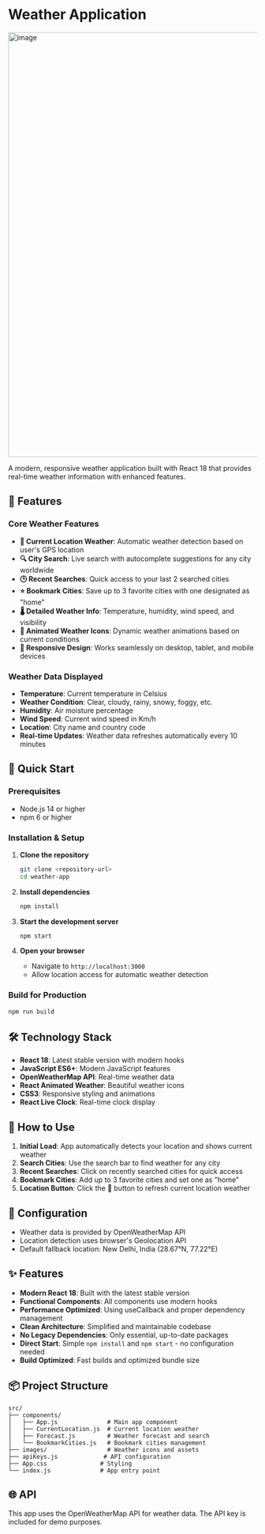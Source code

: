 # Weather Application
<img width="1899" height="859" alt="image" src="https://github.com/user-attachments/assets/3ca0c499-b8cf-4f3f-91fa-6e2922a563ed" />


A modern, responsive weather application built with React 18 that provides real-time weather information with enhanced features.

## 🌟 Features

### Core Weather Features
- **📍 Current Location Weather**: Automatic weather detection based on user's GPS location
- **🔍 City Search**: Live search with autocomplete suggestions for any city worldwide
- **🕒 Recent Searches**: Quick access to your last 2 searched cities
- **⭐ Bookmark Cities**: Save up to 3 favorite cities with one designated as "home"
- **🌡️ Detailed Weather Info**: Temperature, humidity, wind speed, and visibility
- **🎨 Animated Weather Icons**: Dynamic weather animations based on current conditions
- **📱 Responsive Design**: Works seamlessly on desktop, tablet, and mobile devices

### Weather Data Displayed
- **Temperature**: Current temperature in Celsius
- **Weather Condition**: Clear, cloudy, rainy, snowy, foggy, etc.
- **Humidity**: Air moisture percentage
- **Wind Speed**: Current wind speed in Km/h
- **Location**: City name and country code
- **Real-time Updates**: Weather data refreshes automatically every 10 minutes

## 🚀 Quick Start

### Prerequisites
- Node.js 14 or higher
- npm 6 or higher

### Installation & Setup

1. **Clone the repository**
   ```bash
   git clone <repository-url>
   cd weather-app
   ```

2. **Install dependencies**
   ```bash
   npm install
   ```

3. **Start the development server**
   ```bash
   npm start
   ```

4. **Open your browser**
   - Navigate to `http://localhost:3000`
   - Allow location access for automatic weather detection

### Build for Production
```bash
npm run build
```

## 🛠️ Technology Stack

- **React 18**: Latest stable version with modern hooks
- **JavaScript ES6+**: Modern JavaScript features
- **OpenWeatherMap API**: Real-time weather data
- **React Animated Weather**: Beautiful weather icons
- **CSS3**: Responsive styling and animations
- **React Live Clock**: Real-time clock display

## 📱 How to Use

1. **Initial Load**: App automatically detects your location and shows current weather
2. **Search Cities**: Use the search bar to find weather for any city
3. **Recent Searches**: Click on recently searched cities for quick access
4. **Bookmark Cities**: Add up to 3 favorite cities and set one as "home"
5. **Location Button**: Click the 📍 button to refresh current location weather

## 🔧 Configuration

- Weather data is provided by OpenWeatherMap API
- Location detection uses browser's Geolocation API
- Default fallback location: New Delhi, India (28.67°N, 77.22°E)

## ✨ Features

- **Modern React 18**: Built with the latest stable version
- **Functional Components**: All components use modern hooks
- **Performance Optimized**: Using useCallback and proper dependency management
- **Clean Architecture**: Simplified and maintainable codebase
- **No Legacy Dependencies**: Only essential, up-to-date packages
- **Direct Start**: Simple `npm install` and `npm start` - no configuration needed
- **Build Optimized**: Fast builds and optimized bundle size

## 📦 Project Structure

```
src/
├── components/
│   ├── App.js              # Main app component
│   ├── CurrentLocation.js  # Current location weather
│   ├── Forecast.js         # Weather forecast and search
│   └── BookmarkCities.js   # Bookmark cities management
├── images/                 # Weather icons and assets
├── apiKeys.js             # API configuration
├── App.css               # Styling
└── index.js              # App entry point
```

## 🌐 API

This app uses the OpenWeatherMap API for weather data. The API key is included for demo purposes.
